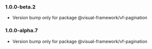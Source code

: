 ### 1.0.0-beta.2

- Version bump only for package @visual-framework/vf-pagination

### 1.0.0-alpha.7

- Version bump only for package @visual-framework/vf-pagination
